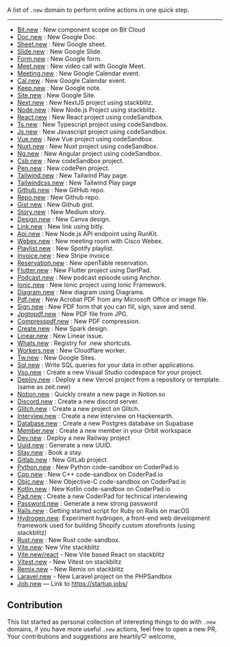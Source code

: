 A list of `.new` domain to perform online actions in one quick step.

<hr>

- [Bit.new](https://bit.new) : New component scope on Bit Cloud
- [Doc.new](https://doc.new) : New Google Doc.
- [Sheet.new](https://sheet.new) : New Google sheet.
- [Slide.new](https://slide.new) : New Google Slide.
- [Form.new](https://form.new) : New Google form.
- [Meet.new](https://meet.new) : New video call with Google Meet.
- [Meeting.new](https://meeting.new) : New Google Calendar event.
- [Cal.new](https://cal.new) : New Google Calendar event.
- [Keep.new](https://keep.new) : New Google note.
- [Site.new](https://site.new) : New Google Site.
- [Next.new](https://next.new) : New NextJS project using stackblitz.
- [Node.new](https://node.new) : New Node.js Project using stackblitz.
- [React.new](https://react.new) : New React project using codeSandbox.
- [Ts.new](https://ts.new) : New Typescript project using codeSandbox.
- [Js.new](https://js.new) : New Javascript project using codeSandbox.
- [Vue.new](https://vue.new) : New Vue project using codeSandbox.
- [Nuxt.new](https://nuxt.new) : New Nuxt project using codeSandbox.
- [Ng.new](https://ng.new) : New Angular project using codeSandbox.
- [Csb.new](https://csb.new) : New codeSandbox project.
- [Pen.new](https://pen.new) : New codePen project.
- [Tailwind.new](https://tailwind.new) : New Tailwind Play page.
- [Tailwindcss.new](https://tailwindcss.new) : New Tailwind Play page
- [Github.new](https://github.new) : New GitHub repo.
- [Repo.new](https://repo.new) : New Github repo.
- [Gist.new](https://gist.new) : New Github gist.
- [Story.new](https://story.new) : New Medium story.
- [Design.new](https://design.new) : New Canva design.
- [Link.new](https://link.new) : New link using bitly.
- [Api.new](https://api.new) : New Node.js API endpoint using RunKit.
- [Webex.new](https://Webex.new) : New meeting room with Cisco Webex.
- [Playlist.new](https://Playlist.new) : New Spotify playlist.
- [Invoice.new](https://Invoice.new) : New Stripe invoice
- [Reservation.new](https://reservation.new) : New openTable reservation.
- [Flutter.new](https://flutter.new) : New Flutter project using DartPad.
- [Podcast.new](https://podcast.new) : New podcast episode using Anchor.
- [Ionic.new](https://ionic.new) : New Ionic project using Ionic Framework.
- [Diagram.new](https://diagram.new) : New diagram using Diagrams.
- [Pdf.new](https://pdf.new) : New Acrobat PDF from any Microsoft Office or image file.
- [Sign.new](https://sign.new) : New PDF form that you can fill, sign, save and send.
- [Jpgtopdf.new](https://jpgtopdf.new) : New PDF file from JPG.
- [Compresspdf.new](https://compresspdf.new) : New PDF compression.
- [Create.new](https://create.new) : New Spark design.
- [Linear.new](https://linear.new) : New Linear issue.
- [Whats.new](https://whats.new) : Registry for .new shortcuts.
- [Workers.new](https://workers.new) : New Cloudflare worker.
- [Tw.new](https://tw.new) : New Google Sites.
- [Sql.new](https://sql.new) : Write SQL queries for your data in other applications.
- [Vso.new](https://vso.new) : Create a new Visual Studio codespace for your project.
- [Deploy.new](https://deploy.new) : Deploy a new Vercel project from a repository or template. (same as zeit.new)
- [Notion.new](https://notion.new) : Quickly create a new page in Notion.so
- [Discord.new](https://discord.new) : Create a new discord server.
- [Glitch.new](https://glitch.new) : Create a new project on Glitch.
- [Interview.new](https://interview.new) : Create a new interview on Hackerearth.
- [Database.new](https://database.new) : Create a new Postgres database on Supabase
- [Member.new](https://member.new) : Create a new member in your Orbit workspace
- [Dev.new](https://dev.new) : Deploy a new Railway project
- [Uuid.new](https://uuid.new) : Generate a new UUID.
- [Stay.new](https://stay.new) : Book a stay.
- [Gitlab.new](https://gitlab.new) : New GitLab project.
- [Python.new](https://python.new) : New Python code-sandbox on CoderPad.io
- [Cpp.new](https://cpp.new) : New C++ code-sandbox on CoderPad.io
- [Objc.new](https://objc.new) : New Objective-C code-sandbox on CoderPad.io
- [Kotlin.new](https://kotlin.new) : New Kotlin code-sandbox on CoderPad.io
- [Pad.new](https://pad.new) : Create a new CoderPad for technical interviewing 
- [Password.new](https://password.new) : Generate a new strong password
- [Rails.new](https://rails.new) : Getting started script for Ruby on Rails on macOS
- [Hydrogen.new](https://hydrogen.new/): Experiment hydrogen, a front-end web development framework used for building Shopify custom storefronts (using stackblitz)
- [Rust.new](https://rust.new) : New Rust code-sandbox.
- [Vite.new](https://vite.new): New Vite stackblitz
- [Vite.new/react](https://vite.new/react) - New Vite based React on stackblitz
- [Vitest.new](https://vitest.new) - New Vitest on stackblitz
- [Remix.new](https://remix.new) - New Remix on stackblitz 
- [Laravel.new](https://laravel.new/) - New Laravel project on the PHPSandbox
- [Job.new](https://job.new/) — Link to https://startup.jobs/

## Contribution

This list started as personal collection of interesting things to do with `.new` domains, if you have more useful `.new` actions, feel free to open a new PR, Your contributions and suggestions are heartily♡ welcome,
